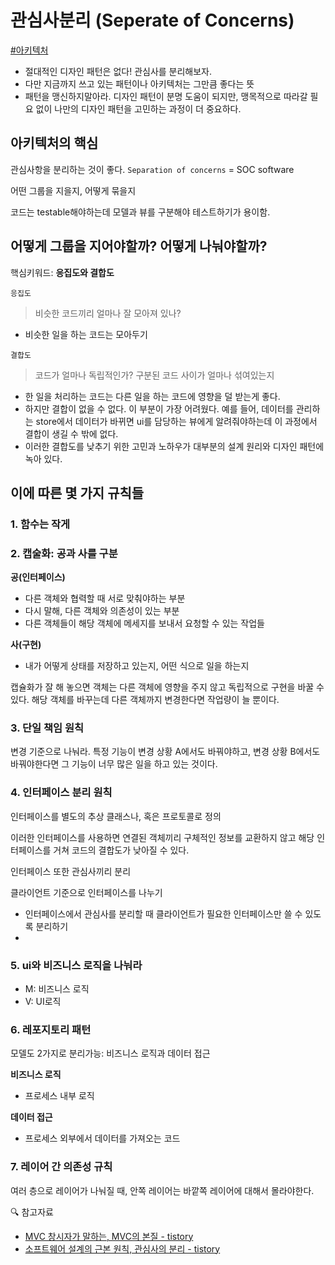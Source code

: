 # 관심사분리 (Seperate of Concerns)

[#아키텍처](upnote://x-callback-url/tag/view?tag=%EC%95%84%ED%82%A4%ED%85%8D%EC%B2%98 '#아키텍처')

- 절대적인 디자인 패턴은 없다! 관심사를 분리해보자.
- 다만 지금까지 쓰고 있는 패턴이나 아키텍처는 그만큼 좋다는 뜻
- 패턴을 맹신하지말아라. 디자인 패턴이 분명 도움이 되지만, 맹목적으로 따라갈 필요 없이 나만의 디자인 패턴을 고민하는 과정이 더 중요하다.

## 아키텍처의 핵심

관심사항을 분리하는 것이 좋다. `Separation of concerns` = SOC software

어떤 그룹을 지을지, 어떻게 묶을지

코드는 testable해야하는데 모델과 뷰를 구분해야 테스트하기가 용이함.

## 어떻게 그룹을 지어야할까? 어떻게 나눠야할까?

핵심키워드: **응집도와 결합도**

`응집도`

> 비슷한 코드끼리 얼마나 잘 모아져 있나?⁠

- 비슷한 일을 하는 코드는 모아두기

`결합도`

> 코드가 얼마나 독립적인가? 구분된 코드 사이가 얼마나 섞여있는지

- 한 일을 처리하는 코드는 다른 일을 하는 코드에 영향을 덜 받는게 좋다.
- 하지만 결합이 없을 수 없다. 이 부분이 가장 어려웠다. 예를 들어, 데이터를 관리하는 store에서 데이터가 바뀌면 ui를 담당하는 뷰에게 알려줘야하는데 이 과정에서 결합이 생길 수 밖에 없다.
- 이러한 결합도를 낮추기 위한 고민과 노하우가 대부분의 설계 원리와 디자인 패턴에 녹아 있다.

## 이에 따른 몇 가지 규칙들

### 1\. 함수는 작게

### 2\. 캡술화: 공과 사를 구분

**공(인터페이스)**

- 다른 객체와 협력할 때 서로 맞춰야하는 부분
- 다시 말해, 다른 객체와 의존성이 있는 부분
- 다른 객체들이 해당 객체에 메세지를 보내서 요청할 수 있는 작업들

**사(구현)**

- 내가 어떻게 상태를 저장하고 있는지, 어떤 식으로 일을 하는지

캡슐화가 잘 해 놓으면 객체는 다른 객체에 영향을 주지 않고 독립적으로 구현을 바꿀 수 있다. 해당 객체를 바꾸는데 다른 객체까지 변경한다면 작업량이 늘 뿐이다.

### 3\. 단일 책임 원칙

변경 기준으로 나눠라. 특정 기능이 변경 상황 A에서도 바꿔야하고, 변경 상황 B에서도 바꿔야한다면 그 기능이 너무 많은 일을 하고 있는 것이다.

### 4\. 인터페이스 분리 원칙

인터페이스를 별도의 추상 클래스나, 혹은 프로토콜로 정의

이러한 인터페이스를 사용하면 연결된 객체끼리 구체적인 정보를 교환하지 않고 해당 인터페이스를 거쳐 코드의 결합도가 낮아질 수 있다.

인터페이스 또한 관심사끼리 분리

클라이언트 기준으로 인터페이스를 나누기

- 인터페이스에서 관심사를 분리할 때 클라이언트가 필요한 인터페이스만 쓸 수 있도록 분리하기
-

### 5\. ui와 비즈니스 로직을 나눠라 

- M: 비즈니스 로직
- V: UI로직

### 6\. 레포지토리 패턴

모델도 2가지로 분리가능: 비즈니스 로직과 데이터 접근

**비즈니스 로직**

- 프로세스 내부 로직

**데이터 접근**

- 프로세스 외부에서 데이터를 가져오는 코드

###

### 7\. 레이어 간 의존성 규칙

여러 층으로 레이어가 나눠질 때, 안쪽 레이어는 바깥쪽 레이어에 대해서 몰라야한다.

🔍 참고자료

- [MVC 창시자가 말하는, MVC의 본질 - tistory](https://velog.io/@eddy_song/mvc)
- [소프트웨어 설계의 근본 원칙, 관심사의 분리 - tistory](https://velog.io/@eddy_song/separation-of-concerns)
